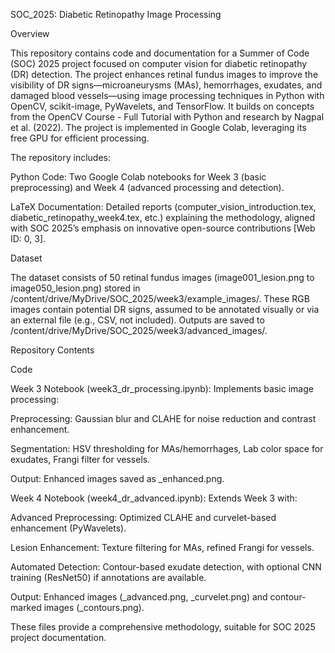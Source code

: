 SOC_2025: Diabetic Retinopathy Image Processing

Overview

This repository contains code and documentation for a Summer of Code (SOC) 2025 project focused on computer vision for diabetic retinopathy (DR) detection. The project enhances retinal fundus images to improve the visibility of DR signs—microaneurysms (MAs), hemorrhages, exudates, and damaged blood vessels—using image processing techniques in Python with OpenCV, scikit-image, PyWavelets, and TensorFlow. It builds on concepts from the OpenCV Course - Full Tutorial with Python and research by Nagpal et al. (2022). The project is implemented in Google Colab, leveraging its free GPU for efficient processing.

The repository includes:





Python Code: Two Google Colab notebooks for Week 3 (basic preprocessing) and Week 4 (advanced processing and detection).



LaTeX Documentation: Detailed reports (computer_vision_introduction.tex, diabetic_retinopathy_week4.tex, etc.) explaining the methodology, aligned with SOC 2025’s emphasis on innovative open-source contributions [Web ID: 0, 3].

Dataset

The dataset consists of 50 retinal fundus images (image001_lesion.png to image050_lesion.png) stored in /content/drive/MyDrive/SOC_2025/week3/example_images/. These RGB images contain potential DR signs, assumed to be annotated visually or via an external file (e.g., CSV, not included). Outputs are saved to /content/drive/MyDrive/SOC_2025/week3/advanced_images/.

Repository Contents

Code





Week 3 Notebook (week3_dr_processing.ipynb): Implements basic image processing:





Preprocessing: Gaussian blur and CLAHE for noise reduction and contrast enhancement.



Segmentation: HSV thresholding for MAs/hemorrhages, Lab color space for exudates, Frangi filter for vessels.



Output: Enhanced images saved as _enhanced.png.



Week 4 Notebook (week4_dr_advanced.ipynb): Extends Week 3 with:





Advanced Preprocessing: Optimized CLAHE and curvelet-based enhancement (PyWavelets).



Lesion Enhancement: Texture filtering for MAs, refined Frangi for vessels.



Automated Detection: Contour-based exudate detection, with optional CNN training (ResNet50) if annotations are available.



Output: Enhanced images (_advanced.png, _curvelet.png) and contour-marked images (_contours.png).



These files provide a comprehensive methodology, suitable for SOC 2025 project documentation.

